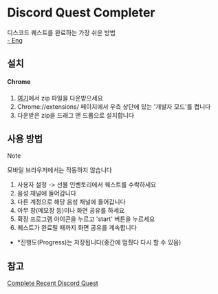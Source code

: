 # Discord Quest Completer
디스코드 퀘스트를 완료하는 가장 쉬운 방법 <br>
<a href='https://github.com/DM-09/Discord-Quest-Completer/blob/main/README.md'>- Eng</a>

## 설치
#### Chrome
1. <a href='https://github.com/DM-09/Discord-Quest-Completer/releases'>여기</a>에서 zip 파일을 다운받으세요
2. Chrome://extensions/ 페이지에서 우측 상단에 있는 '개발자 모드'를 켭니다
3. 다운받은 zip을 드래그 앤 드롭으로 설치합니다

## 사용 방법
> [!NOTE]
> 모바일 브라우저에서는 작동하지 않습니다
>

1. 사용자 설정 -> 선물 인벤토리에서 퀘스트를 수락하세요
2. 음성 채널에 들어갑니다
3. 다른 계정으로 해당 음성 채널에 들어갑니다
4. 아무 창(메모장 등)이나 화면 공유를 하세요
5. 확장 프로그램 아이콘을 누르고 'start' 버튼을 누르세요
6. 퀘스트가 완료될 때까지 화면 공유를 계속합니다

- *진행도(Progress)는 저장됩니다(중간에 멈췄다 다시 할 수 있음)

## 참고
<a href="https://gist.github.com/RussDev7/4744bd50dd65db27f9fd162e911fd936">Complete Recent Discord Quest</a>

